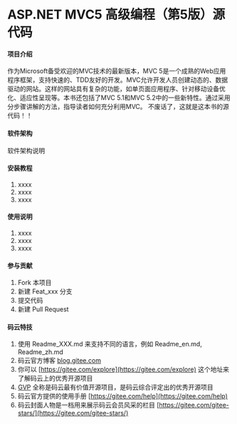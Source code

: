 # ASP.NET MVC5 高级编程（第5版）源代码

#### 项目介绍
作为Microsoft备受欢迎的MVC技术的最新版本，MVC 5是一个成熟的Web应用程序框架，支持快速的、TDD友好的开发。MVC允许开发人员创建动态的、数据驱动的网站。这样的网站具有复杂的功能，如单页面应用程序、针对移动设备优化、适应性呈现等。本书还包括了MVC 5.1和MVC 5.2中的一些新特性。通过采用分步骤讲解的方法，指导读者如何充分利用MVC。
不废话了，这就是这本书的源代码！！

#### 软件架构
软件架构说明


#### 安装教程

1. xxxx
2. xxxx
3. xxxx

#### 使用说明

1. xxxx
2. xxxx
3. xxxx

#### 参与贡献

1. Fork 本项目
2. 新建 Feat_xxx 分支
3. 提交代码
4. 新建 Pull Request


#### 码云特技

1. 使用 Readme\_XXX.md 来支持不同的语言，例如 Readme\_en.md, Readme\_zh.md
2. 码云官方博客 [blog.gitee.com](https://blog.gitee.com)
3. 你可以 [https://gitee.com/explore](https://gitee.com/explore) 这个地址来了解码云上的优秀开源项目
4. [GVP](https://gitee.com/gvp) 全称是码云最有价值开源项目，是码云综合评定出的优秀开源项目
5. 码云官方提供的使用手册 [https://gitee.com/help](https://gitee.com/help)
6. 码云封面人物是一档用来展示码云会员风采的栏目 [https://gitee.com/gitee-stars/](https://gitee.com/gitee-stars/)